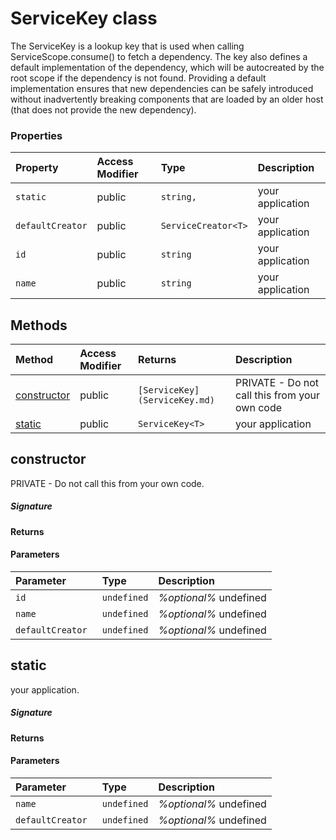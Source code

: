 # ServiceKey class

The ServiceKey is a lookup key that is used when calling ServiceScope.consume() 
to fetch a dependency. The key also defines a default implementation of the 
dependency, which will be autocreated by the root scope if the dependency is not found. 
Providing a default implementation ensures that new dependencies can be safely 
introduced without inadvertently breaking components that are loaded by an older host 
(that does not provide the new dependency).


### Properties

| Property	   | Access Modifier | Type	| Description|
|:-------------|:----|:-------|:-----------|
|`static`     | public | `string,` | your application |
|`defaultCreator`     | public | `ServiceCreator<T>` | your application |
|`id`     | public | `string` | your application |
|`name`     | public | `string` | your application |




## Methods

| Method	   | Access Modifier | Returns	| Description|
|:-------------|:----|:-------|:-----------|
|[constructor](#constructor)     | public | `[ServiceKey](ServiceKey.md)` | PRIVATE - Do not call this from your own code |
|[static](#static)     | public | `ServiceKey<T>` | your application |




## constructor

PRIVATE - Do not call this from your own code.

##### Signature

#### Returns

#### Parameters


| Parameter	   | Type    | Description |
|:-------------|:---------------|:------------|
| `id `    | `undefined` | _%optional%_ undefined |
| `name `    | `undefined` | _%optional%_ undefined |
| `defaultCreator `    | `undefined` | _%optional%_ undefined |


## static

your application.

##### Signature

#### Returns

#### Parameters


| Parameter	   | Type    | Description |
|:-------------|:---------------|:------------|
| `name `    | `undefined` | _%optional%_ undefined |
| `defaultCreator `    | `undefined` | _%optional%_ undefined |

